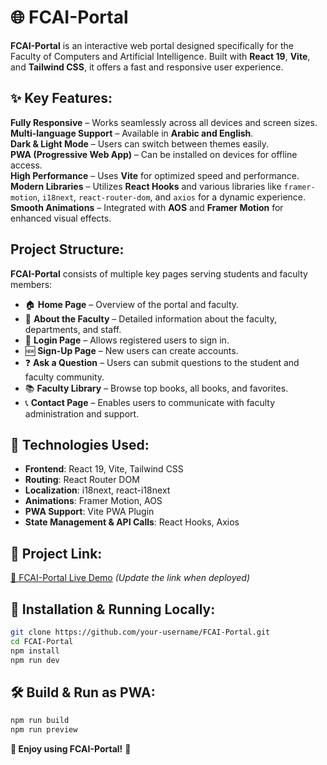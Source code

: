 # 🌐 FCAI-Portal

**FCAI-Portal** is an interactive web portal designed specifically for the Faculty of Computers and Artificial Intelligence. Built with **React 19**, **Vite**, and **Tailwind CSS**, it offers a fast and responsive user experience.

## ✨ Key Features:
 **Fully Responsive** – Works seamlessly across all devices and screen sizes.  
 **Multi-language Support** – Available in **Arabic and English**.  
 **Dark & Light Mode** – Users can switch between themes easily.  
 **PWA (Progressive Web App)** – Can be installed on devices for offline access.  
 **High Performance** – Uses **Vite** for optimized speed and performance.  
 **Modern Libraries** – Utilizes **React Hooks** and various libraries like `framer-motion`, `i18next`, `react-router-dom`, and `axios` for a dynamic experience.  
 **Smooth Animations** – Integrated with **AOS** and **Framer Motion** for enhanced visual effects.  

##  Project Structure:
**FCAI-Portal** consists of multiple key pages serving students and faculty members:

- 🏠 **Home Page** – Overview of the portal and faculty.  
- 🏢 **About the Faculty** – Detailed information about the faculty, departments, and staff.  
- 🔑 **Login Page** – Allows registered users to sign in.  
- 🆕 **Sign-Up Page** – New users can create accounts.  
- ❓ **Ask a Question** – Users can submit questions to the student and faculty community.  
- 📚 **Faculty Library** – Browse top books, all books, and favorites.  
- 📞 **Contact Page** – Enables users to communicate with faculty administration and support.  

## 🚀 Technologies Used:
- **Frontend**: React 19, Vite, Tailwind CSS  
- **Routing**: React Router DOM  
- **Localization**: i18next, react-i18next  
- **Animations**: Framer Motion, AOS  
- **PWA Support**: Vite PWA Plugin  
- **State Management & API Calls**: React Hooks, Axios  

## 🔗 Project Link:
[📌 FCAI-Portal Live Demo](#) *(Update the link when deployed)*  

## 💜 Installation & Running Locally:
```bash
git clone https://github.com/your-username/FCAI-Portal.git  
cd FCAI-Portal  
npm install  
npm run dev  
```

## 🛠️ Build & Run as PWA:
```bash
npm run build  
npm run preview  
```

**🎉 Enjoy using FCAI-Portal!** 🚀

